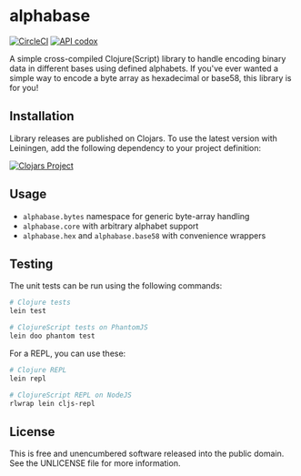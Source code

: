 alphabase
=========

[![CircleCI](https://circleci.com/gh/greglook/alphabase.svg?style=shield&circle-token=f1e11fd825b2006adde3d1316e465abda50b453d)](https://circleci.com/gh/greglook/alphabase)
[![API codox](https://img.shields.io/badge/doc-API-blue.svg)](https://greglook.github.io/alphabase/api/)

A simple cross-compiled Clojure(Script) library to handle encoding binary data
in different bases using defined alphabets. If you've ever wanted a simple way
to encode a byte array as hexadecimal or base58, this library is for you!


## Installation

Library releases are published on Clojars. To use the latest version with
Leiningen, add the following dependency to your project definition:

[![Clojars Project](http://clojars.org/mvxcvi/alphabase/latest-version.svg)](http://clojars.org/mvxcvi/alphabase)


## Usage

- `alphabase.bytes` namespace for generic byte-array handling
- `alphabase.core` with arbitrary alphabet support
- `alphabase.hex` and `alphabase.base58` with convenience wrappers


## Testing

The unit tests can be run using the following commands:

```sh
# Clojure tests
lein test

# ClojureScript tests on PhantomJS
lein doo phantom test
```

For a REPL, you can use these:

```sh
# Clojure REPL
lein repl

# ClojureScript REPL on NodeJS
rlwrap lein cljs-repl
```


## License

This is free and unencumbered software released into the public domain.
See the UNLICENSE file for more information.
